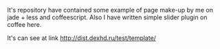 It's repository have contained some example of page make-up by me on jade + less and coffeescript. Also I have written simple slider plugin on coffee here. 

It's can see at link http://dist.dexhd.ru/test/template/
